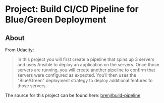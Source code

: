 Project: Build CI/CD Pipeline for Blue/Green Deployment
=======================================================

About
-----

From Udacity:
> In this project you will first create a pipeline that spins up 3 servers and uses Ansible to deploy an application on the servers. Once those servers are running, you will create another pipeline to confirm that servers were configured as expected. You’ll then uses the "Blue/Green" deployment strategy to deploy additional features to those servers.

The source for this project can be found here: [brenj/build-pipeline](https://github.com/brenj/build-pipeline)
